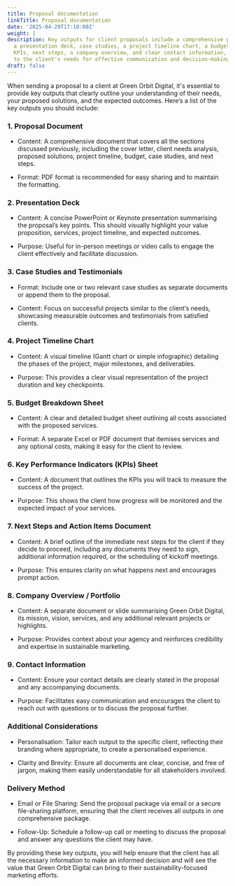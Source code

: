 ```yaml
---
title: Proposal documentation
linkTitle: Proposal documentation
date: '2025-04-29T17:10:00Z'
weight: 1
description: Key outputs for client proposals include a comprehensive proposal document,
  a presentation deck, case studies, a project timeline chart, a budget breakdown,
  KPIs, next steps, a company overview, and clear contact information, all tailored
  to the client's needs for effective communication and decision-making.
draft: false
---
```



When sending a proposal to a client at Green Orbit Digital, it's essential to provide key outputs that clearly outline your understanding of their needs, your proposed solutions, and the expected outcomes. Here’s a list of the key outputs you should include:

### 1. Proposal Document

- Content: A comprehensive document that covers all the sections discussed previously, including the cover letter, client needs analysis, proposed solutions, project timeline, budget, case studies, and next steps.

- Format: PDF format is recommended for easy sharing and to maintain the formatting.

### 2. Presentation Deck

- Content: A concise PowerPoint or Keynote presentation summarising the proposal’s key points. This should visually highlight your value proposition, services, project timeline, and expected outcomes.

- Purpose: Useful for in-person meetings or video calls to engage the client effectively and facilitate discussion.

### 3. Case Studies and Testimonials

- Format: Include one or two relevant case studies as separate documents or append them to the proposal.

- Content: Focus on successful projects similar to the client’s needs, showcasing measurable outcomes and testimonials from satisfied clients.

### 4. Project Timeline Chart

- Content: A visual timeline (Gantt chart or simple infographic) detailing the phases of the project, major milestones, and deliverables.

- Purpose: This provides a clear visual representation of the project duration and key checkpoints.

### 5. Budget Breakdown Sheet

- Content: A clear and detailed budget sheet outlining all costs associated with the proposed services.

- Format: A separate Excel or PDF document that itemises services and any optional costs, making it easy for the client to review.

### 6. Key Performance Indicators (KPIs) Sheet

- Content: A document that outlines the KPIs you will track to measure the success of the project.

- Purpose: This shows the client how progress will be monitored and the expected impact of your services.

### 7. Next Steps and Action Items Document

- Content: A brief outline of the immediate next steps for the client if they decide to proceed, including any documents they need to sign, additional information required, or the scheduling of kickoff meetings.

- Purpose: This ensures clarity on what happens next and encourages prompt action.

### 8. Company Overview / Portfolio

- Content: A separate document or slide summarising Green Orbit Digital, its mission, vision, services, and any additional relevant projects or highlights.

- Purpose: Provides context about your agency and reinforces credibility and expertise in sustainable marketing.

### 9. Contact Information

- Content: Ensure your contact details are clearly stated in the proposal and any accompanying documents.

- Purpose: Facilitates easy communication and encourages the client to reach out with questions or to discuss the proposal further.

<!-- Unsupported block type: divider -->

### Additional Considerations

- Personalisation: Tailor each output to the specific client, reflecting their branding where appropriate, to create a personalised experience.

- Clarity and Brevity: Ensure all documents are clear, concise, and free of jargon, making them easily understandable for all stakeholders involved.

### Delivery Method

- Email or File Sharing: Send the proposal package via email or a secure file-sharing platform, ensuring that the client receives all outputs in one comprehensive package.

- Follow-Up: Schedule a follow-up call or meeting to discuss the proposal and answer any questions the client may have.

By providing these key outputs, you will help ensure that the client has all the necessary information to make an informed decision and will see the value that Green Orbit Digital can bring to their sustainability-focused marketing efforts.